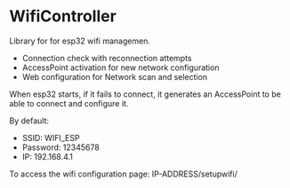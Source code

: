 # WifiController
Library for for esp32 wifi managemen.
- Connection check with reconnection attempts
- AccessPoint activation for new network configuration
- Web configuration for Network scan and selection

When esp32 starts, if it fails to connect, it generates an AccessPoint to be able to connect and configure it.

By default: 
- SSID: WIFI_ESP 
- Password: 12345678 
- IP: 192.168.4.1

To access the wifi configuration page: IP-ADDRESS/setupwifi/
